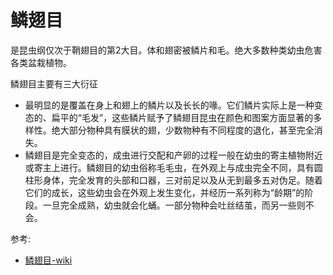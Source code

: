 # 鳞翅目

是昆虫纲仅次于鞘翅目的第2大目。体和翅密被鳞片和毛。绝大多数种类幼虫危害各类盆栽植物。

鳞翅目主要有三大衍征
- 最明显的是覆盖在身上和翅上的鳞片以及长长的喙。它们鳞片实际上是一种变态的、扁平的“毛发”，这些鳞片赋予了鳞翅目昆虫在颜色和图案方面显著的多样性。绝大部分物种具有膜状的翅，少数物种有不同程度的退化，甚至完全消失。
- 鳞翅目是完全变态的，成虫进行交配和产卵的过程一般在幼虫的寄主植物附近或寄主上进行。鳞翅目的幼虫俗称毛毛虫，在外观上与成虫完全不同，具有圆柱形身体，完全发育的头部和口器，三对前足以及从无到最多五对伪足。随着它们的成长，这些幼虫会在外观上发生变化，并经历一系列称为“龄期”的阶段。一旦完全成熟，幼虫就会化蛹。一部分物种会吐丝结茧，而另一些则不会。

参考:
- [鳞翅目-wiki](https://zh.wikipedia.org/wiki/%E9%B1%97%E7%BF%85%E7%9B%AE)
